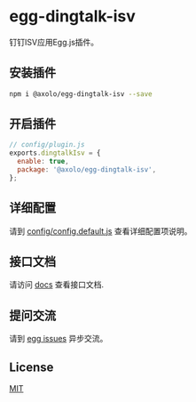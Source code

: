 # egg-dingtalk-isv

钉钉ISV应用Egg.js插件。

## 安装插件

```bash
npm i @axolo/egg-dingtalk-isv --save
```

## 开启插件

```js
// config/plugin.js
exports.dingtalkIsv = {
  enable: true,
  package: '@axolo/egg-dingtalk-isv',
};
```

## 详细配置

请到 [config/config.default.js](config/config.default.js) 查看详细配置项说明。

## 接口文档

请访问 [docs](https://axolo.github.io/egg-dingtalk-isv/) 查看接口文档.

## 提问交流

请到 [egg issues](https://github.com/axolo/egg-dingtalk-isv/issues) 异步交流。

## License

[MIT](LICENSE)
